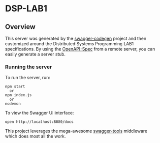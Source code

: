 # DSP-LAB1 

## Overview
This server was generated by the [swagger-codegen](https://github.com/swagger-api/swagger-codegen) project and then customized around the Distributed Systems Programming LAB1 specifications. By using the [OpenAPI-Spec](https://github.com/OAI/OpenAPI-Specification) from a remote server, you can easily generate a server stub.

### Running the server
To run the server, run:

```
npm start
  or
npm index.js
  or
nodemon
```

To view the Swagger UI interface:

```
open http://localhost:8080/docs
```

This project leverages the mega-awesome [swagger-tools](https://github.com/apigee-127/swagger-tools) middleware which does most all the work.
